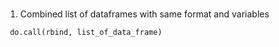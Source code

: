 #####
1. Combined list of dataframes with same format and variables

``` do.call(rbind, list_of_data_frame)```

